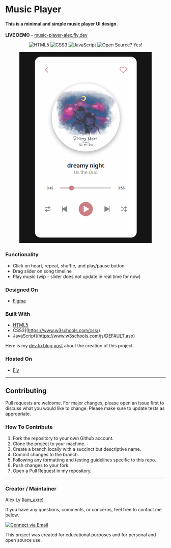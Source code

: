 # Music Player

#### This is a minimal and simple music player UI design.

**LIVE DEMO** - [music-player-alex.fly.dev](https://music-player-alex.fly.dev/)

<p align="center">
    <img alt="HTML5" src="https://img.shields.io/badge/-HTML5-E44D26?style=flat&logo=html5&logoColor=white"/>
    <img alt="CSS3" src="https://img.shields.io/badge/-CSS3-2965f1?style=flat&logo=css3&logoColor=white"/>
    <img alt="JavaScript" src="https://img.shields.io/badge/-JavaScript-F0DB4F?style=flat&logo=javascript&logoColor=white"/>
    <img alt="Open Source? Yes!" src="https://badgen.net/badge/Open%20Source%20%3F/Yes%21/blue?icon=github"/>
</p>

<p align="center">
  <a href="https://music-player-alex.fly.dev/"><img src="./img/music-player.gif" alt="music player gif" height="600"></a>
</p>

### Functionality

- Click on heart, repeat, shuffle, and play/pause button
- Drag slider on song timeline
- Play music (wip - slider does not update in real time for now)

### Designed On

- [Figma](https://www.figma.com/)

### Built With

- [HTML5](https://www.w3schools.com/html/)
- CSS3](https://www.w3schools.com/css/)
- JavaScript](https://www.w3schools.com/js/DEFAULT.asp)

Here is my [dev.to blog post](https://dev.to/anniedotexe/simple-music-player-ui-4nn1) about the creation of this project.

### Hosted On

- [Fly](https://www.fly.dev/)

---

## Contributing

Pull requests are welcome. For major changes, please open an issue first to discuss what you would like to change. Please make sure to update tests as appropriate.

### How To Contribute

1. Fork the repository to your own Github account.
2. Clone the project to your machine.
3. Create a branch locally with a succinct but descriptive name.
4. Commit changes to the branch.
5. Following any formatting and testing guidelines specific to this repo.
6. Push changes to your fork.
7. Open a Pull Request in my repository.

---

### Creator / Maintainer

Alex Ly ([Iam_axre](https://github.com/alexlyy))

If you have any questions, comments, or concerns, feel free to contact me below.

<p align="left">
  <a href="mailto:alexlyy10@gmail.com"> 
    <img alt="Connect via Email" src="https://img.shields.io/badge/Gmail-c14438?style=flat&logo=Gmail&logoColor=white" />
  </a>
</p>

This project was created for educational purposes and for personal and open source use.
